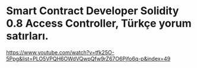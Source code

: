 # Smart Contract Developer Solidity 0.8 Access Controller, Türkçe yorum satırları.

https://www.youtube.com/watch?v=tfk25O-5Ppg&list=PLO5VPQH6OWdVQwpQfw9rZ67O6Pjfo6q-p&index=49
